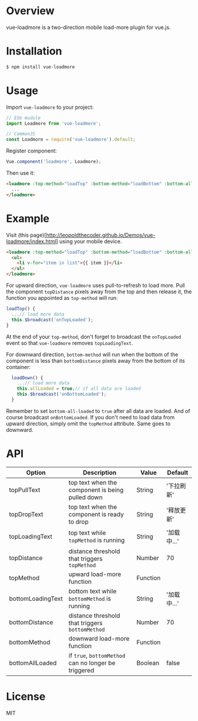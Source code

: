 # Overview
vue-loadmore is a two-direction mobile load-more plugin for vue.js.

# Installation
```bash
$ npm install vue-loadmore
```

# Usage
Import `vue-loadmore` to your project:
```Javascript
// ES6 mudule
import Loadmore from 'vue-loadmore';

// CommonJS
const Loadmore = require('vue-loadmore').default;
```

Register component:
```Javascript
Vue.component('loadmore', Loadmore);
```

Then use it:
```html
<loadmore :top-method="loadTop" :bottom-method="loadBottom" :bottom-all-loaded="allLoaded">
  ...
</loadmore>
```

# Example
Visit (this page)[http://leopoldthecoder.github.io/Demos/vue-loadmore/index.html] using your mobile device.
```html
<loadmore :top-method="loadTop" :bottom-method="loadBottom" :bottom-all-loaded="allLoaded">
  <ul>
    <li v-for="item in list">{{ item }}</li>
  </ul>
</loadmore>
```
For upward direction, `vue-loadmore` uses pull-to-refresh to load more. Pull the component `topDistance` pixels away from the top and then release it, the function you appointed as `top-method` will run:
 ```Javascript
 loadTop() {
   ...// load more data
   this.$broadcast('onTopLoaded');
 }
 ```
At the end of your `top-method`, don't forget to broadcast the `onTopLoaded` event so that `vue-loadmore` removes `topLoadingText`.
 
For downward direction, `bottom-method` will run when the bottom of the component is less than `bottomDistance` pixels away from the bottom of its container:
```Javascript
  loadDown() {
    ...// load more data
    this.allLoaded = true;// if all data are loaded
    this.$broadcast('onBottomLoaded');
  }
```
Remember to set `bottom-all-loaded` to `true` after all data are loaded. And of course broadcast `onBottomLoaded`.
If you don't need to load data from upward direction, simply omit the `topMethod` attribute. Same goes to downward.

# API
| Option            | Description                                                     | Value    | Default     |
|-------------------|-----------------------------------------------------------------|----------|-------------|
| topPullText       | top text when the component is being pulled down                | String   | '下拉刷新'  |
| topDropText       | top text when the component is ready to drop                    | String   | '释放更新'  | 
| topLoadingText    | top text while `topMethod` is running                           | String   | '加载中...' |
| topDistance       | distance threshold that triggers `topMethod`                    | Number   | 70          |
| topMethod         | upward load-more function                                       | Function |             |
| bottomLoadingText | bottom text while `bottomMethod` is running                     | String   | '加载中...' |
| bottomDistance    | distance threshold that triggers `bottomMethod`                 | Number   | 70          |
| bottomMethod      | downward load-more function                                     | Function |             |
| bottomAllLoaded   | if `true`, `bottomMethod` can no longer be triggered            | Boolean  | false       |

# License
MIT
